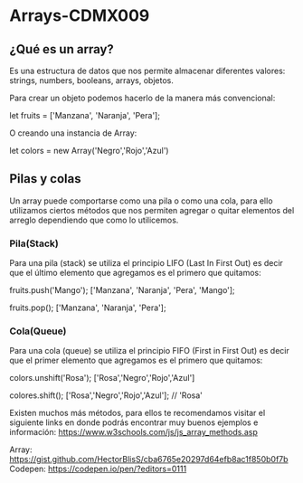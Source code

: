 # Arrays-CDMX009

## ¿Qué es un array?

Es una estructura de datos que nos permite almacenar diferentes valores: strings, numbers, booleans, arrays, objetos.

Para crear un objeto podemos hacerlo de la manera más convencional:

let fruits = ['Manzana', 'Naranja', 'Pera'];

O creando una instancia de Array:

let colors = new Array('Negro','Rojo','Azul')

## Pilas y colas

Un array puede comportarse como una pila o como una cola, para ello utilizamos ciertos métodos que nos permiten agregar o quitar elementos del arreglo dependiendo que como lo utilicemos.

### Pila(Stack)
Para una pila (stack) se utiliza el principio LIFO (Last In First Out) es decir que el último elemento que agregamos es el primero que quitamos:

fruits.push('Mango');
['Manzana', 'Naranja', 'Pera', 'Mango'];

fruits.pop();
['Manzana', 'Naranja', 'Pera'];

### Cola(Queue)
Para una cola (queue) se utiliza el principio FIFO (First in First Out) es decir que el primer elemento que agregamos es el primero que quitamos:

colors.unshift('Rosa');
['Rosa','Negro','Rojo','Azul']

colores.shift();
['Rosa','Negro','Rojo','Azul'];
// 'Rosa'

Existen muchos más métodos, para ellos te recomendamos visitar el siguiente links en donde podrás encontrar muy buenos ejemplos e información: https://www.w3schools.com/js/js_array_methods.asp


Array: https://gist.github.com/HectorBlisS/cba6765e20297d64efb8ac1f850b0f7b
Codepen: https://codepen.io/pen/?editors=0111




